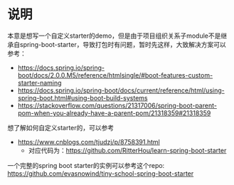 # 说明

本意是想写一个自定义starter的demo，但是由于项目组织关系子module不是继承自spring-boot-starter，导致打包时有问题，暂时先这样，大致解决方案可以参考：  
- https://docs.spring.io/spring-boot/docs/2.0.0.M5/reference/htmlsingle/#boot-features-custom-starter-naming
- https://docs.spring.io/spring-boot/docs/current/reference/html/using-spring-boot.html#using-boot-build-systems
- https://stackoverflow.com/questions/21317006/spring-boot-parent-pom-when-you-already-have-a-parent-pom/21318359#21318359

想了解如何自定义starter的，可以参考 
- https://www.cnblogs.com/tjudzj/p/8758391.html
    - 对应代码为：https://github.com/RitterHou/learn-spring-boot-starter

一个完整的spring boot starter的实例可以参考这个repo: https://github.com/evasnowind/tiny-school-spring-boot-starter